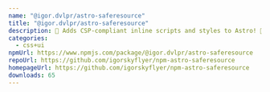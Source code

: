 ```yaml
---
name: "@igor.dvlpr/astro-saferesource"
title: "@igor.dvlpr/astro-saferesource"
description: 🎐 Adds CSP-compliant inline scripts and styles to Astro! 🎠
categories:
  - css+ui
npmUrl: https://www.npmjs.com/package/@igor.dvlpr/astro-saferesource
repoUrl: https://github.com/igorskyflyer/npm-astro-saferesource
homepageUrl: https://github.com/igorskyflyer/npm-astro-saferesource
downloads: 65
---
```

